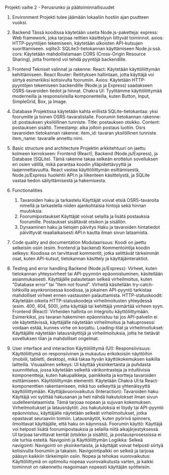 Projekti vaihe 2 - Perusrunko ja päätoiminnallisuudet


1. Environment
   Projekti tulee jäämään lokaaliin hostiin ajan puutteen vuoksi.

2. Backend
   Tässä koodissa käytetään useita Node.js-paketteja:
   express: Web framework, joka tarjoaa reittien käsittelyyn liittyvät toiminnot.
   axios: HTTP-pyyntöjen tekemiseen, käytetään ulkoisten API-kutsujen suorittamiseen.
   sqlite3: SQLite3-tietokannan käyttämiseen Node.js:ssä.
   cors: Käytetään mahdollistamaan CORS (Cross-Origin Resource Sharing), jotta frontend voi tehdä pyyntöjä backendille.

3. Frontend
   Tekniset valinnat ja rakenne:
   React: Käytetään käyttöliittymän kehittämiseen.
   React Router: Reitityksen hallintaan, jotta käyttäjä voi siirtyä esimerkiksi kotisivulta foorumiin.
   Axios: Käytetään HTTP-pyyntöjen tekemiseen backendille (Node.js ja Express) saadakseen OSRS-tavaroiden tiedot ja hinnat.
   Chakra UI: Tyylitämme käyttöliittymää moderneilla ja responsiivisilla komponenteilla, kuten Button, Input, SimpleGrid, Box, ja Image.

4. Database
   Projektissa käytetään kahta erillistä SQLite-tietokantaa: yksi foorumille ja toinen OSRS-tavaralistalle.
   Foorumin tietokannan rakenne: id: postauksen yksilöllinen tunniste. Title: postauksen otsikko. Content: postauksen sisältö. Timestamp: aika jolloin postaus luotiin.
   Osrs tavaroiden tietokannan rakenne: item_id: tavaran yksilöllinen tunniste. item_name: tavaralle annettu nimi.

5. Basic structure and architecture
   Projektin arkkitehtuuri on jaettu kolmeen kerrokseen: Frontend (React), Backend (Node.js/Express), ja Database (SQLite).
   Tämä rakenne takaa selkeän erottelun sovelluksen eri osien välillä, mikä parantaa koodin ylläpidettävyyttä ja laajennettavuutta.
   React vastaa käyttöliittymän esittämisestä, Node.js/Express huolehtii API:n ja liikenteen käsittelystä, ja SQLite vastaa tiedon säilyttämisestä ja hakemisesta.

6. Functionalities
   1. Tavaroiden haku ja tarkastelu
      Käyttäjät voivat etsiä OSRS-tavaroita nimellä ja tarkastella niiden ajankohtaisia hintoja sekä hinnan muutoksia.
   2. Foorumipostaukset
      Käyttäjät voivat selailla ja lisätä postauksia foorumille. Postaukset sisältävät otsikon ja sisällön.
   3. Dynaaminen haku ja tietojen päivitys
      Haku ja tavaroiden hintatiedot päivittyvät reaaliaikaisesti API:n kautta ilman sivun lataamista.

7. Code quality and documentation
   Modulaarisuus: Koodi on jaettu selkeisiin osiin (esim. frontend ja backend)
   Kommentointija koodin selkeys: Koodissa on tarvittavat kommentit, jotka selittävät tärkeimmät osat, kuten API-kutsut, tietokannan käsittely ja käyttäjäinteraktiot.

8. Testing and error handling
   Backend (Node.js/Express):
   Virheet, kuten tietokannan yhteysvirheet tai API-pyynnön epäonnistuminen, käsitellään asianmukaisesti. Käyttäjälle palautetaan selkeä virheilmoitus, kuten "Database error" tai "Item not found".
   Virheitä käsitellään try-catch-lohkoilla asynkronisessa koodissa, ja jokainen API-pyyntö tarkistaa mahdolliset virheet ennen vastausten palauttamista.
   HTTP-statuskoodit: Käytetään oikeita HTTP-statuskoodeja virheilmoitusten yhteydessä (esim. 400, 404, 500), jotta käyttäjä tai kehittäjä ymmärtää virheen syyn.
   Frontend (React):
   Virheiden hallinta on integroitu käyttöliittymään. Esimerkiksi, jos tavaran hakeminen epäonnistuu tai jos API-palvelin ei ole käytettävissä, käyttäjälle näytetään virheilmoitus ja hakuprosessi voidaan estää, kunnes virhe on korjattu.
   Loading-tilat ja virheilmoitukset: Käyttäjälle näytetään latausnäyttöjä ja virheilmoituksia, jotta he tietävät sovelluksen tilan ja mahdolliset ongelmat.


9. User interface and interaction
   Käyttöliittymä (UI):
   Responsiivisuus: Käyttöliittymä on responsiivinen ja mukautuu erikokoisiin näyttöihin (mobiili, tabletti, desktop), mikä takaa hyvän käyttökokemuksen kaikilla laitteilla.
   Visuaalinen selkeys: UI käyttää yksinkertaista ja puhdasta suunnittelua, jossa käytetään selkeitä värikontrasteja ja intuitiivisia komponentteja, kuten hakupalkkeja, painikkeita ja kortteja tavaroiden esittämiseen.
   Käyttöliittymän elementit: Käytetään Chakra UI:ta React-komponenttien rakentamiseen, mikä tuo selkeyttä ja yhtenäisyyttä käyttöliittymään.
   Käyttäjävuorovaikutus (Interaction):
   Tavaroiden haku: Käyttäjä voi syöttää hakusanan ja heti nähdä hakutulokset ilman sivun uudelleenlataamista. Tämä tarjoaa nopean ja sujuvan kokemuksen.
   Virheilmoitukset ja latausnäytöt: Jos hakutuloksia ei löydy tai API-pyyntö epäonnistuu, käyttäjälle näytetään selkeät virheilmoitukset, jotka opastavat seuraaviin toimiin. Latausnäytöt, kuten pyörivä spinners, ilmoittavat käyttäjälle, että haku on käynnissä.
   Foorumin käyttö: Käyttäjä voi helposti lisätä foorumipostauksia ja selailla niitä aikajärjestyksessä. UI tarjoaa tarvittavat kentät (otsikko ja sisältö), ja postausprosessissa ei ole turhia esteitä.
   Navigointi ja Käyttöliittymän Logiikka:
   Selkeä navigointi: Navigointi on yksinkertaista, ja käyttäjät voivat helposti siirtyä kotisivulta foorumiin ja takaisin. Navigointipalkki on selkeä ja tarjoaa pääsyn kaikkiin tärkeimpiin osiin.
   Nopea ja tehokas vuorovaikutus: Käyttöliittymä on optimoitu nopeaa vuorovaikutusta varten, ja kaikki toiminnot on rakennettu reagoimaan nopeasti käyttäjän syötteisiin.
   
